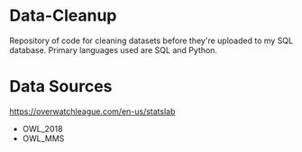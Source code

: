 # Data-Cleanup
Repository of code for cleaning datasets before they're uploaded to my SQL database. Primary languages used are SQL and Python.

# Data Sources

https://overwatchleague.com/en-us/statslab
- OWL_2018
- OWL_MMS

